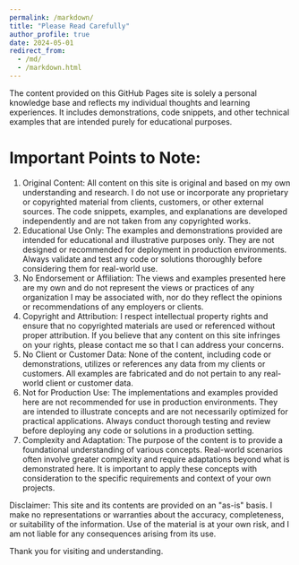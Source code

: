 ```yaml
---
permalink: /markdown/
title: "Please Read Carefully"
author_profile: true
date: 2024-05-01
redirect_from: 
  - /md/
  - /markdown.html
---
```


The content provided on this GitHub Pages site is solely a personal knowledge base and reflects my individual thoughts and learning experiences. It includes demonstrations, code snippets, and other technical examples that are intended purely for educational purposes.

# Important Points to Note:

1. Original Content: All content on this site is original and based on my own understanding and research. I do not use or incorporate any proprietary or copyrighted material from clients, customers, or other external sources. The code snippets, examples, and explanations are developed independently and are not taken from any copyrighted works.
2. Educational Use Only: The examples and demonstrations provided are intended for educational and illustrative purposes only. They are not designed or recommended for deployment in production environments. Always validate and test any code or solutions thoroughly before considering them for real-world use.
3. No Endorsement or Affiliation: The views and examples presented here are my own and do not represent the views or practices of any organization I may be associated with, nor do they reflect the opinions or recommendations of any employers or clients.
4. Copyright and Attribution: I respect intellectual property rights and ensure that no copyrighted materials are used or referenced without proper attribution. If you believe that any content on this site infringes on your rights, please contact me so that I can address your concerns.
5. No Client or Customer Data: None of the content, including code or demonstrations, utilizes or references any data from my clients or customers. All examples are fabricated and do not pertain to any real-world client or customer data.
6. Not for Production Use: The implementations and examples provided here are not recommended for use in production environments. They are intended to illustrate concepts and are not necessarily optimized for practical applications. Always conduct thorough testing and review before deploying any code or solutions in a production setting.
7. Complexity and Adaptation: The purpose of the content is to provide a foundational understanding of various concepts. Real-world scenarios often involve greater complexity and require adaptations beyond what is demonstrated here. It is important to apply these concepts with consideration to the specific requirements and context of your own projects.

Disclaimer: This site and its contents are provided on an "as-is" basis. I make no representations or warranties about the accuracy, completeness, or suitability of the information. Use of the material is at your own risk, and I am not liable for any consequences arising from its use.

Thank you for visiting and understanding.
